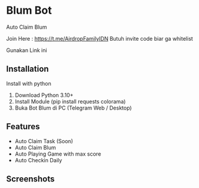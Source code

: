 
# Blum Bot
Auto Claim Blum

Join Here : https://t.me/AirdropFamilyIDN
Butuh invite code biar ga whitelist

Gunakan Link ini 





## Installation

Install with python

  1. Download Python 3.10+
  2. Install Module (pip install requests colorama)
  3. Buka Bot Blum di PC (Telegram Web / Desktop)



## Features

- Auto Claim Task (Soon)
- Auto Claim Blum
- Auto Playing Game with max score
- Auto Checkin Daily

## Screenshots



